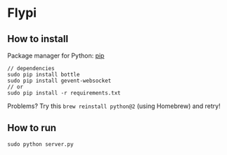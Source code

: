 # Flypi


## How to install

Package manager for Python: [pip](https://pip.pypa.io/en/stable/installing/)

```
// dependencies
sudo pip install bottle
sudo pip install gevent-websocket
// or 
sudo pip install -r requirements.txt
```

Problems? Try this `brew reinstall python@2` (using Homebrew) and retry!

## How to run

`sudo python server.py`
